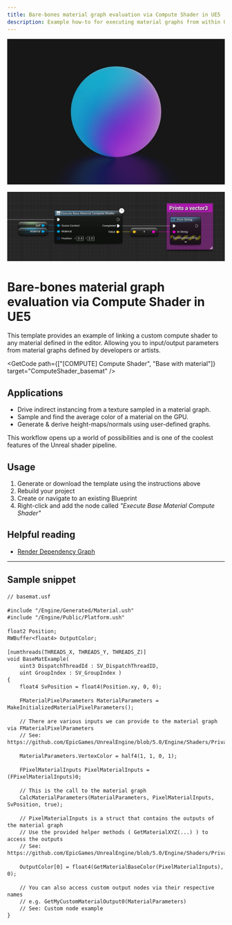 ```yaml
---
title: Bare-bones material graph evaluation via Compute Shader in UE5 | Compute | Shadeup
description: Example how-to for executing material graphs from within Unreal Engine 5 compute shaders.
---
```


<script>
	import GetCode from "@/get-code.svelte";
</script>

![Pink and blue material ball](img/compute/compute-basemat.jpg)

![Unreal Blueprint graph calling a compute shader](img/compute/compute-basemat-shot.png)

<div style="display: none;">

#### Bare-bones material graph evaluation

</div>

# Bare-bones material graph evaluation via Compute Shader in UE5

This template provides an example of linking a custom compute shader to any material defined in the editor. Allowing you to input/output parameters from material graphs defined by developers or artists.

<GetCode path={["[COMPUTE] Compute Shader", "Base with material"]} target="ComputeShader_basemat" />

## Applications

- Drive indirect instancing from a texture sampled in a material graph.
- Sample and find the average color of a material on the GPU.
- Generate & derive height-maps/normals using user-defined graphs.

This workflow opens up a world of possibilities and is one of the coolest features of the Unreal shader pipeline.

## Usage

1. Generate or download the template using the instructions above
2. Rebuild your project
3. Create or navigate to an existing Blueprint
4. Right-click and add the node called _"Execute Base Material Compute Shader"_

## Helpful reading

- [Render Dependency Graph](https://docs.unrealengine.com/5.0/en-US/render-dependency-graph-in-unreal-engine/)

---

## Sample snippet

```hlsl
// basemat.usf

#include "/Engine/Generated/Material.ush"
#include "/Engine/Public/Platform.ush"

float2 Position;
RWBuffer<float4> OutputColor;

[numthreads(THREADS_X, THREADS_Y, THREADS_Z)]
void BaseMatExample(
	uint3 DispatchThreadId : SV_DispatchThreadID,
	uint GroupIndex : SV_GroupIndex )
{
	float4 SvPosition = float4(Position.xy, 0, 0);

	FMaterialPixelParameters MaterialParameters = MakeInitializedMaterialPixelParameters();

	// There are various inputs we can provide to the material graph via FMaterialPixelParameters
	// See: https://github.com/EpicGames/UnrealEngine/blob/5.0/Engine/Shaders/Private/MaterialTemplate.ush#L262

	MaterialParameters.VertexColor = half4(1, 1, 0, 1);

	FPixelMaterialInputs PixelMaterialInputs = (FPixelMaterialInputs)0;

	// This is the call to the material graph
	CalcMaterialParameters(MaterialParameters, PixelMaterialInputs, SvPosition, true);

	// PixelMaterialInputs is a struct that contains the outputs of the material graph
	// Use the provided helper methods ( GetMaterialXYZ(...) ) to access the outputs
	// See: https://github.com/EpicGames/UnrealEngine/blob/5.0/Engine/Shaders/Private/MaterialTemplate.ush#L2485

	OutputColor[0] = float4(GetMaterialBaseColor(PixelMaterialInputs), 0);

	// You can also access custom output nodes via their respective names
	// e.g. GetMyCustomMaterialOutput0(MaterialParameters)
	// See: Custom node example
}
```
